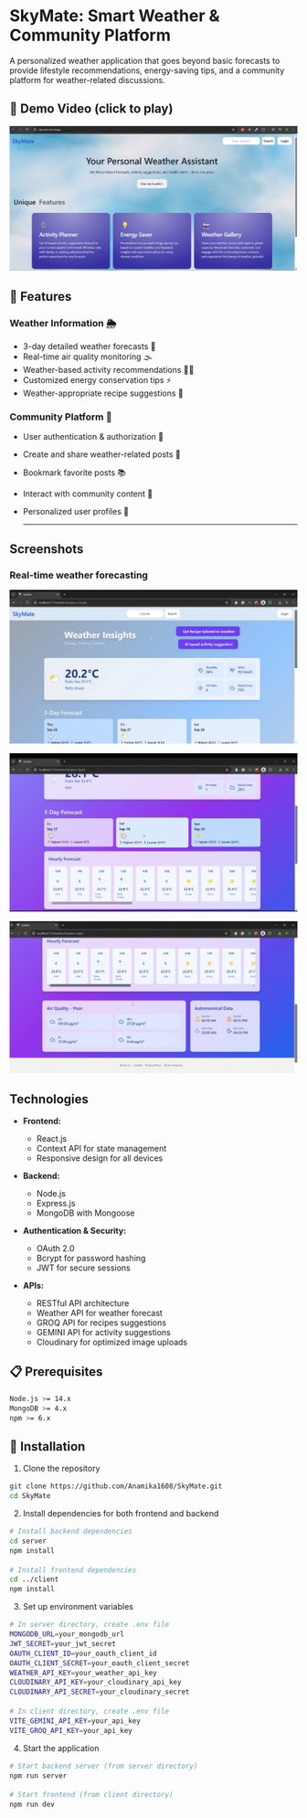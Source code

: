 # SkyMate: Smart Weather & Community Platform

A personalized weather application that goes beyond basic forecasts to provide lifestyle recommendations, energy-saving tips, and a community platform for weather-related discussions.

## 🎥 Demo Video (click to play)

[![Watch the demo](Client/public/skymate-homepage.png)](https://drive.google.com/file/d/1xr3n5NggrCCXnj8NGZDdhhqiCYlXkeX0/view)

## 🌟 Features

### Weather Information 🌦️
- 3-day detailed weather forecasts 📅
- Real-time air quality monitoring 🌫️
- Weather-based activity recommendations 🏃‍♂️
- Customized energy conservation tips ⚡
- Weather-appropriate recipe suggestions 🍲
  
### Community Platform 🤝
- User authentication & authorization 🔑
- Create and share weather-related posts 📝
- Bookmark favorite posts 📚
- Interact with community content 💬
- Personalized user profiles 👤

  ---

## Screenshots

### Real-time weather forecasting
![Screenshot 1](Client/public/current-weather.png)  

![Screenshot 2](Client/public/hourly-forecasts.png)  

![Screenshot 3](Client/public/air-quality.png)  


## Technologies

- **Frontend:**
  - React.js
  - Context API for state management
  - Responsive design for all devices

- **Backend:**
  - Node.js
  - Express.js
  - MongoDB with Mongoose

- **Authentication & Security:**
  - OAuth 2.0
  - Bcrypt for password hashing
  - JWT for secure sessions

- **APIs:**
  - RESTful API architecture
  - Weather API for weather forecast
  - GROQ API for recipes suggestions
  - GEMINI API for activity suggestions
  - Cloudinary for optimized image uploads

## 📋 Prerequisites

```bash
Node.js >= 14.x
MongoDB >= 4.x
npm >= 6.x
```

## 🚀 Installation

1. Clone the repository
```bash
git clone https://github.com/Anamika1608/SkyMate.git
cd SkyMate
```

2. Install dependencies for both frontend and backend
```bash
# Install backend dependencies
cd server
npm install

# Install frontend dependencies
cd ../client
npm install
```

3. Set up environment variables
```bash
# In server directory, create .env file
MONGODB_URL=your_mongodb_url
JWT_SECRET=your_jwt_secret
OAUTH_CLIENT_ID=your_oauth_client_id
OAUTH_CLIENT_SECRET=your_oauth_client_secret
WEATHER_API_KEY=your_weather_api_key
CLOUDINARY_API_KEY=your_cloudinary_api_key
CLOUDINARY_API_SECRET=your_cloudinary_secret

# In client directory, create .env file
VITE_GEMINI_API_KEY=your_api_key
VITE_GROQ_API_KEY=your_api_key
```

4. Start the application
```bash
# Start backend server (from server directory)
npm run server

# Start frontend (from client directory)
npm run dev
```


